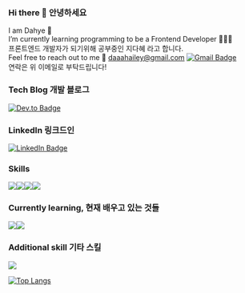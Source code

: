 ### Hi there 👋 안녕하세요<br>
I am Dahye 🙂 <br>
I’m currently learning programming to be a Frontend Developer 👩🏻‍💻 <br>
프론트엔드 개발자가 되기위해 공부중인 지다혜 라고 합니다. <br>
Feel free to reach out to me 💌 daaahailey@gmail.com [![Gmail Badge](https://img.shields.io/badge/Gmail-D14836?style=flat&logo=Gmail&logoColor=white)](mailto:daaahailey@gmail.com)<br>
연락은 위 이메일로 부탁드립니다! <br>

### Tech Blog 개발 블로그<br>
[![Dev.to Badge](https://img.shields.io/badge/dev.to-0A0A0A?style=flat-square&logo=dev.to&logoColor=white)](https://dev.to/daaahailey)<br>

### LinkedIn 링크드인 <br>
[![LinkedIn Badge](https://img.shields.io/badge/LinkedIn-0A66C2?style=flat-square&logo=LinkedIn&logoColor=white)](https://www.linkedin.com/in/dahyeji)<br>

### Skills <br>
<img src="https://img.shields.io/badge/HTML5-E34F26?style=flat-square&logo=HTML5&logoColor=white"/><img src="https://img.shields.io/badge/CSS3-1572B6?style=flat-square&logo=CSS3&logoColor=white"/><img src="https://img.shields.io/badge/Sass-CC6699?style=flat-square&logo=Sass&logoColor=white"/><img src="https://img.shields.io/badge/JavaScript-F7DF1E?style=flat-square&logo=JavaScript&logoColor=white"/><br>

### Currently learning, 현재 배우고 있는 것들<br>
<img src="https://img.shields.io/badge/React-61DAFB?style=flat-square&logo=React&logoColor=white" /><img src="https://img.shields.io/badge/Next.js-000000?style=flat-square&logo=Next.js&logoColor=white" /><br>

### Additional skill 기타 스킬<br>
<img src="https://img.shields.io/badge/AdobePhotoshop-31A8FF?style=flat-square&logo=AdobePhotoshop&logoColor=white" /><br>

[![Top Langs](https://github-readme-stats.vercel.app/api/top-langs/?username=daaahailey&layout=compact)](https://github.com/anuraghazra/github-readme-stats)



<!--
**daaahailey/daaahailey** is a ✨ _special_ ✨ repository because its `README.md` (this file) appears on your GitHub profile.

Here are some ideas to get you started:

- 🔭 I’m currently working on ...
- 🌱 I’m currently learning ...
- 👯 I’m looking to collaborate on ...
- 🤔 I’m looking for help with ...
- 💬 Ask me about ...
- 📫 How to reach me: ...
- 😄 Pronouns: ...
- ⚡ Fun fact: ...
-->
